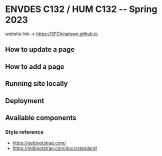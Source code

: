 # ENVDES C132 / HUM C132 -- Spring 2023
website link -> https://SFChinatown.github.io<br />

## How to update a page

## How to add a page

## Running site locally

## Deployment

## Available components

### Style reference
* https://getbootstrap.com/
* https://mdbootstrap.com/docs/standard/